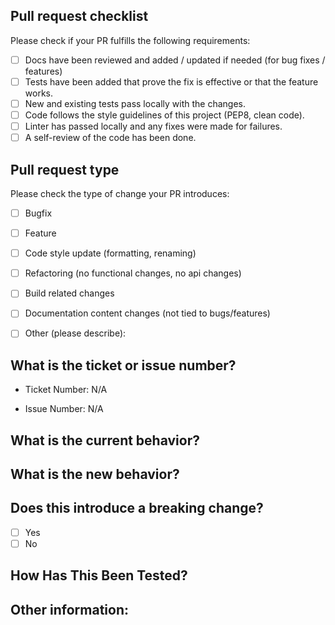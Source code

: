 ## Pull request checklist

Please check if your PR fulfills the following requirements:
<!-- These checkboxes can be checked like this: [x] no spaces between the brackets and the x!-->
- [ ] Docs have been reviewed and added / updated if needed (for bug fixes / features)
- [ ] Tests have been added that prove the fix is effective or that the feature works.
- [ ] New and existing tests pass locally with the changes.
- [ ] Code follows the style guidelines of this project (PEP8, clean code).
- [ ] Linter has passed locally and any fixes were made for failures.
- [ ] A self-review of the code has been done.

## Pull request type

<!-- Please try to limit your pull request to one type, submit multiple pull requests if needed. -->

Please check the type of change your PR introduces:
- [ ] Bugfix
- [ ] Feature
- [ ] Code style update (formatting, renaming)
- [ ] Refactoring (no functional changes, no api changes)
- [ ] Build related changes
- [ ] Documentation content changes (not tied to bugs/features)
- [ ] Other (please describe):


## What is the ticket or issue number?
<!-- Please link to a jira ticket or relevant issue. -->

- Ticket Number: N/A

- Issue Number: N/A

## What is the current behavior?
<!-- Please describe the current behavior that you are modifying. -->

## What is the new behavior?
<!-- Please describe the behavior or changes that are being added by this PR. -->

## Does this introduce a breaking change?

- [ ] Yes
- [ ] No

<!-- If this introduces a breaking change, please describe the impact and migration path for existing applications below. -->

## How Has This Been Tested?

<!-- Please describe the tests that you ran to verify your changes. Provide instructions so we can reproduce. Please also list any relevant details for your test configuration -->

## Other information:

<!-- Any other information that is important to this PR such as screenshots of how the component looks before and after the change. -->
